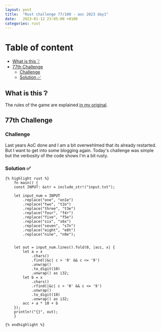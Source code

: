 ```yaml
---
layout: post
title:  "Rust challenge 77/100 - aoc 2023 day1"
date:   2023-01-12 23:05:00 +0100
categories: rust
---
```



#  Table of content
<!-- MarkdownTOC autolink="true" -->

- [What is this :grey_question:](#what-is-this-grey_question)
- [77th Challenge](#77th-challenge)
    - [Challenge](#challenge)
    - [Solution :white_check_mark:](#solution-white_check_mark)

<!-- /MarkdownTOC -->

## What is this :grey_question: 

The rules of the game are explained [in my original](https://maebli.github.io/rust/2021/10/18/100rust.html). 

## 77th Challenge
### Challenge

Last years AoC done and I am a bit overwehlmed that its already restarted. But I want to get into some blogging again. 
Today's challenge was simple but the verbosity of the code shows I'm a bit rusty. 

### Solution :white_check_mark:



    {% highlight rust %}
        fn main() {
        const INPUT: &str = include_str!("input.txt");

        let input_num = INPUT
            .replace("one", "on1e")
            .replace("two", "t2o")
            .replace("three", "t3e")
            .replace("four", "f4r")
            .replace("five", "f5e")
            .replace("six", "s6x")
            .replace("seven", "s7n")
            .replace("eight", "e8t")
            .replace("nine", "n9e");

            
        let out = input_num.lines().fold(0, |acc, x| {
            let a = x
                .chars()
                .find(|&c| c > '0' && c <= '9')
                .unwrap()
                .to_digit(10)
                .unwrap() as i32;
            let b = x
                .chars()
                .rfind(|&c| c > '0' && c <= '9')
                .unwrap()
                .to_digit(10)
                .unwrap() as i32;
            acc + a * 10 + b
        });
        println!("{}", out);
        }
    
    {% endhighlight %}

